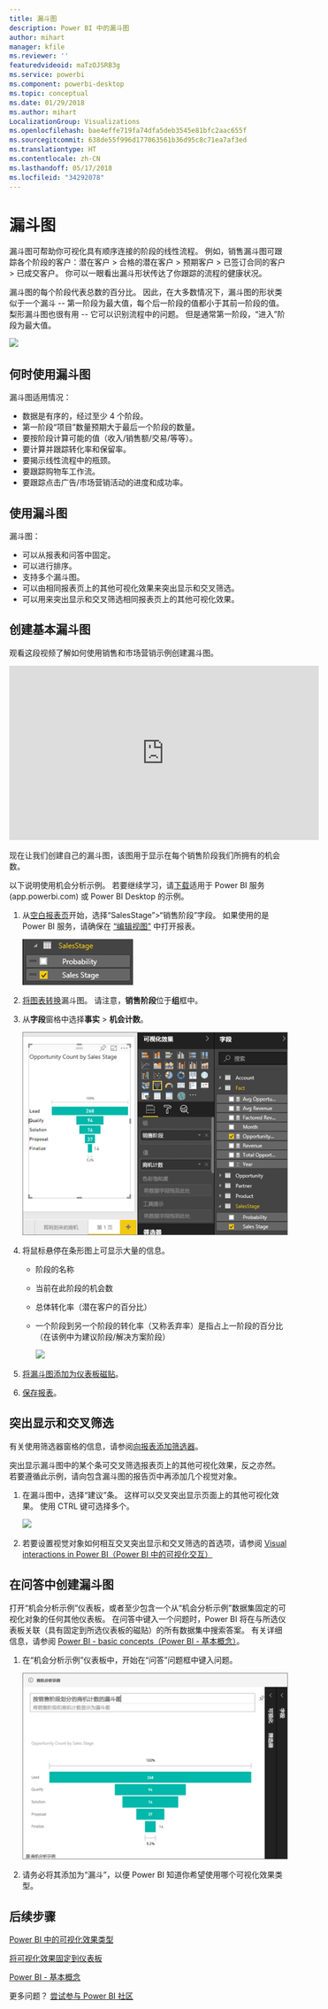 ```yaml
---
title: 漏斗图
description: Power BI 中的漏斗图
author: mihart
manager: kfile
ms.reviewer: ''
featuredvideoid: maTzOJSRB3g
ms.service: powerbi
ms.component: powerbi-desktop
ms.topic: conceptual
ms.date: 01/29/2018
ms.author: mihart
LocalizationGroup: Visualizations
ms.openlocfilehash: bae4effe719fa74dfa5deb3545e81bfc2aac655f
ms.sourcegitcommit: 638de55f996d177063561b36d95c8c71ea7af3ed
ms.translationtype: HT
ms.contentlocale: zh-CN
ms.lasthandoff: 05/17/2018
ms.locfileid: "34292078"
---
```

# <a name="funnel-charts"></a>漏斗图
漏斗图可帮助你可视化具有顺序连接的阶段的线性流程。 例如，销售漏斗图可跟踪各个阶段的客户：潜在客户 \> 合格的潜在客户 \> 预期客户 \> 已签订合同的客户 \> 已成交客户。  你可以一眼看出漏斗形状传达了你跟踪的流程的健康状况。

漏斗图的每个阶段代表总数的百分比。 因此，在大多数情况下，漏斗图的形状类似于一个漏斗 -- 第一阶段为最大值，每个后一阶段的值都小于其前一阶段的值。  梨形漏斗图也很有用 -- 它可以识别流程中的问题。  但是通常第一阶段，“进入”阶段为最大值。

![](media/power-bi-visualization-funnel-charts/funnelplain.png)

## <a name="when-to-use-a-funnel-chart"></a>何时使用漏斗图
漏斗图适用情况：

* 数据是有序的，经过至少 4 个阶段。
* 第一阶段“项目”数量预期大于最后一个阶段的数量。
* 要按阶段计算可能的值（收入/销售额/交易/等等）。
* 要计算并跟踪转化率和保留率。
* 要揭示线性流程中的瓶颈。
* 要跟踪购物车工作流。
* 要跟踪点击广告/市场营销活动的进度和成功率。

## <a name="working-with-funnel-charts"></a>使用漏斗图
漏斗图：

* 可以从报表和问答中固定。
* 可以进行排序。
* 支持多个漏斗图。
* 可以由相同报表页上的其他可视化效果来突出显示和交叉筛选。
* 可以用来突出显示和交叉筛选相同报表页上的其他可视化效果。

## <a name="create-a-basic-funnel-chart"></a>创建基本漏斗图
观看这段视频了解如何使用销售和市场营销示例创建漏斗图。

<iframe width="560" height="315" src="https://www.youtube.com/embed/qKRZPBnaUXM" frameborder="0" allow="autoplay; encrypted-media" allowfullscreen></iframe>


现在让我们创建自己的漏斗图，该图用于显示在每个销售阶段我们所拥有的机会数。

以下说明使用机会分析示例。 若要继续学习，请[下载](sample-datasets.md)适用于 Power BI 服务 (app.powerbi.com) 或 Power BI Desktop 的示例。   

1. 从[空白报表页](power-bi-report-add-page.md)开始，选择“SalesStage”\>“销售阶段”字段。 如果使用的是 Power BI 服务，请确保在 [“编辑视图”](service-interact-with-a-report-in-editing-view.md) 中打开报表。
   
    ![](media/power-bi-visualization-funnel-charts/funnelselectfield_new.png)
2. [将图表转换](power-bi-report-change-visualization-type.md)漏斗图。 请注意，**销售阶段**位于**组**框中。 
3. 从**字段**窗格中选择**事实** \> **机会计数**。
   
    ![](media/power-bi-visualization-funnel-charts/power-bi-funnel.png)
4. 将鼠标悬停在条形图上可显示大量的信息。
   
   * 阶段的名称
   * 当前在此阶段的机会数
   * 总体转化率（潜在客户的百分比） 
   * 一个阶段到另一个阶段的转化率（又称丢弃率）是指占上一阶段的百分比（在该例中为建议阶段/解决方案阶段）
     
     ![](media/power-bi-visualization-funnel-charts/funnelhover_new.png)
5. [将漏斗图添加为仪表板磁贴](service-dashboard-tiles.md)。 
6. [保存报表](service-report-save.md)。

## <a name="highlighting-and-cross-filtering"></a>突出显示和交叉筛选
有关使用筛选器窗格的信息，请参阅[向报表添加筛选器](power-bi-report-add-filter.md)。

突出显示漏斗图中的某个条可交叉筛选报表页上的其他可视化效果，反之亦然。 若要遵循此示例，请向包含漏斗图的报告页中再添加几个视觉对象。

1. 在漏斗图中，选择“建议”条。 这样可以交叉突出显示页面上的其他可视化效果。 使用 CTRL 键可选择多个。
   
   ![](media/power-bi-visualization-funnel-charts/funnelchartnoowl.gif)
2. 若要设置视觉对象如何相互交叉突出显示和交叉筛选的首选项，请参阅 [Visual interactions in Power BI（Power BI 中的可视化交互）](service-reports-visual-interactions.md)

## <a name="create-a-funnel-chart-in-qa"></a>在问答中创建漏斗图
打开“机会分析示例”仪表板，或者至少包含一个从“机会分析示例”数据集固定的可视化对象的任何其他仪表板。  在问答中键入一个问题时，Power BI 将在与所选仪表板关联（具有固定到所选仪表板的磁贴）的所有数据集中搜索答案。 有关详细信息，请参阅 [Power BI - basic concepts（Power BI - 基本概念）](service-basic-concepts.md)。

1. 在“机会分析示例”仪表板中，开始在“问答”问题框中键入问题。
   
   ![](media/power-bi-visualization-funnel-charts/funnelfromqna_new.png)
   
2. 请务必将其添加为“漏斗”，以便 Power BI 知道你希望使用哪个可视化效果类型。

## <a name="next-steps"></a>后续步骤
[Power BI 中的可视化效果类型](power-bi-visualization-types-for-reports-and-q-and-a.md)

[将可视化效果固定到仪表板](service-dashboard-pin-tile-from-report.md)

[Power BI - 基本概念](service-basic-concepts.md)

更多问题？ [尝试参与 Power BI 社区](http://community.powerbi.com/)

